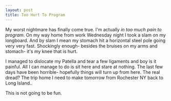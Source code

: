 ```yaml
---
layout: post
title: Too Hurt To Program
---
```


My worst nightmare has finally come true. I'm actually *in too much pain to program*. On my way home from work Wednesday night I took a slam on my longboard. And by slam I mean my stomach hit a horizontal steel pole going very very fast. Shockingly enough- besides the bruises on my arms and stomach- it's my knee that is hurt.

I managed to dislocate my Patella and tear a few ligaments and boy is it painful. All I can manage to do is sit here and stare at nothing. The last few days have been horrible- hopefully things will turn up from here. The real dread? The trip home I need to make tomorrow from Rochester NY back to Long Island..

This is not going to be fun.

